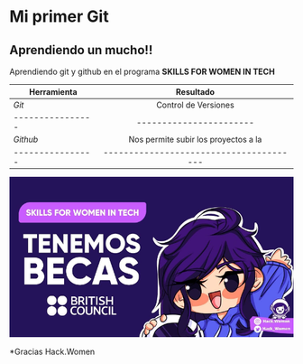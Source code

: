 # Mi primer Git

## Aprendiendo un mucho!!

Aprendiendo git y github en el programa **SKILLS FOR WOMEN IN TECH**

|Herramienta|Resultado|
|----------------------|:-------------------------:|
|_Git_           | Control de Versiones   |
|----------------| -----------------------|
|_Github_        | Nos permite subir los proyectos a la  || nube y trabajar de forma colborativa                   |
|----------------|---------------------------------------|

![image](images/HackWomen.png)

*Gracias Hack.Women